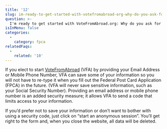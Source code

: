 ```yaml
---
title: '12'
slug: im-ready-to-get-started-with-votefromabroad-org-why-do-you-ask-for-my-email-address-or-mobile-phone-number-what-is-an-anonymous-session
question: >-
  I'm ready to get started with VoteFromAbroad.org: Why do you ask for my email address or mobile phone number? What is an "anonymous session"?
isInMenu: false
categories:
  - 
    category: fpca
relatedFaqs:
  - 
    related: '10'
---
```

If you elect to start [VoteFromAbroad](/) (VFA) by providing your Email Address or Mobile Phone Number, VFA can save some of your information so you will not have to re-type it when you fill out the Federal Post Card Application (FPCA) in the future. (VFA will never save sensitive information, such as your Social Security Number). Providing an email address or mobile phone number is an added security measure; it allows VFA to send a code that limits access to your information.

If you’d prefer not to save your information or don’t want to bother with using a security code, just click on “start an anonymous session”. You’ll get right to the form and, when you close the website, all data will be deleted.
